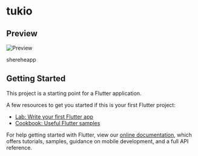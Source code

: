 # tukio
## Preview
![Preview](https://scontent.fnbo10-1.fna.fbcdn.net/v/t1.6435-9/238032130_2292663454203537_4344965041777946951_n.jpg?_nc_cat=101&ccb=1-5&_nc_sid=730e14&_nc_eui2=AeGCH02IUoDFYueemCZ77itTs1bRQU2XGmqzVtFBTZcaaqjykwpDBgk9DpvOyB7EFaMGe8l3Ej3KwvRrRLGUiqcr&_nc_ohc=QVPNGPrUnE4AX9kOtPC&_nc_pt=5&_nc_ht=scontent.fnbo10-1.fna&oh=c31ff94ac4a22ab692175869c76b0992&oe=614A583E)

shereheapp

## Getting Started

This project is a starting point for a Flutter application.

A few resources to get you started if this is your first Flutter project:

- [Lab: Write your first Flutter app](https://flutter.dev/docs/get-started/codelab)
- [Cookbook: Useful Flutter samples](https://flutter.dev/docs/cookbook)

For help getting started with Flutter, view our
[online documentation](https://flutter.dev/docs), which offers tutorials,
samples, guidance on mobile development, and a full API reference.
